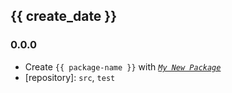 ## {{ create_date }}

### 0.0.0

- Create `{{ package-name }}` with _[`My New Package`](https://mnpjs.org)_
- [repository]: `src`, `test`